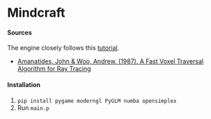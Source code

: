 # Mindcraft

#### Sources

The engine closely follows this [tutorial](https://www.youtube.com/watch?v=Ab8TOSFfNp4).

- [Amanatides, John & Woo, Andrew. (1987). A Fast Voxel Traversal Algorithm for Ray Tracing](http://www.cse.yorku.ca/~amana/research/grid.pdf)

#### Installation

1. `pip install pygame moderngl PyGLM numba opensimplex`
2. Run `main.p`
